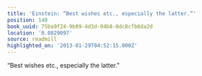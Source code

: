 ```yaml
---
title: 'Einstein: “Best wishes etc., especially the latter.”'
position: 140
book_uuid: 75ba9f24-9b09-4d3d-94b8-0dc8cfb6da2d
location: '0.0829097'
source: readmill
highlighted_on: '2013-01-29T04:52:15.000Z'
---
```


“Best wishes etc., especially the latter.”